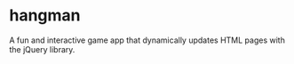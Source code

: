 # hangman
A fun and interactive game app that dynamically updates HTML pages with the jQuery library.
